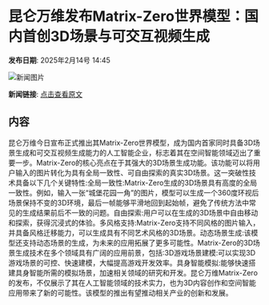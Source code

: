 # 昆仑万维发布Matrix-Zero世界模型：国内首创3D场景与可交互视频生成

**发布日期**: 2025年2月14号 14:45

![新闻图片](https://upload.chinaz.com/2025/0214/6387514109197911786013109.png)

**新闻链接**: [点击查看原文](https://www.aibase.com/zh/news/15387)

## 内容

昆仑万维今日宣布正式推出其Matrix-Zero世界模型，成为国内首家同时具备3D场景生成和可交互视频生成能力的人工智能企业，标志着其在空间智能领域迈出了重要一步。Matrix-Zero的核心亮点在于其强大的3D场景生成功能。该功能可以将用户输入的图片转化为具有全局一致性、可自由探索的真实3D场景。这一突破性技术具备以下几个关键特性:全局一致性:Matrix-Zero生成的3D场景具有高度的全局一致性。例如，输入一张“城堡花园一角”的图片，模型可以生成一个360度环视后场景保持不变的3D环境，最后一帧能够平滑地回到起始帧，避免了传统方法中常见的生成结果前后不一致的问题。自由探索:用户可以在生成的3D场景中自由移动和探索，获得沉浸式的体验。多风格支持:Matrix-Zero支持不同风格的图片输入，并具备风格迁移能力，可以生成具有不同艺术风格的3D场景。动态场景生成:该模型还支持动态场景的生成，为未来的应用拓展了更多可能性。Matrix-Zero的3D场景生成技术在多个领域具有广阔的应用前景，包括:3D游戏场景建模:可以实现3D游戏场景的可控、快速建模，大幅提高游戏开发效率。具身智能模拟:能够快速搭建具身智能所需的模拟场景，加速相关领域的研究和开发。昆仑万维Matrix-Zero的发布，不仅展示了其在人工智能领域的技术实力，也为3D内容创作和空间智能应用带来了新的可能性。该模型的推出有望推动相关产业的创新和发展。
